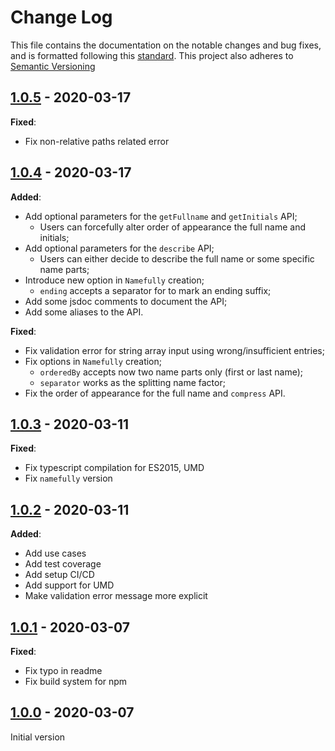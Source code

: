 # Change Log

This file contains the documentation on the notable changes and bug fixes, and
is formatted following this [standard](https://keepachangelog.com/en/1.0.0/).
This project also adheres to [Semantic Versioning](https://semver.org/)

## [1.0.5] - 2020-03-17

**Fixed**:

- Fix non-relative paths related error

## [1.0.4] - 2020-03-17

**Added**:

- Add optional parameters for the `getFullname` and `getInitials` API;
  - Users can forcefully alter order of appearance the full name and initials;
- Add optional parameters for the `describe` API;
  - Users can either decide to describe the full name or some specific name parts;
- Introduce new option in `Namefully` creation;
  - `ending` accepts a separator for to mark an ending suffix;
- Add some jsdoc comments to document the API;
- Add some aliases to the API.

**Fixed**:

- Fix validation error for string array input using wrong/insufficient entries;
- Fix options in `Namefully` creation;
  - `orderedBy` accepts now two name parts only (first or last name);
  - `separator` works as the splitting name factor;
- Fix the order of appearance for the full name and `compress` API.

## [1.0.3] - 2020-03-11

**Fixed**:

- Fix typescript compilation for ES2015, UMD
- Fix `namefully` version

## [1.0.2] - 2020-03-11

**Added**:

- Add use cases
- Add test coverage
- Add setup CI/CD
- Add support for UMD
- Make validation error message more explicit

## [1.0.1] - 2020-03-07

**Fixed**:

- Fix typo in readme
- Fix build system for npm

## [1.0.0] - 2020-03-07

Initial version

[1.0.5]: https://github.com/ralflorent/namefully/compare/v1.0.4...v1.0.5
[1.0.4]: https://github.com/ralflorent/namefully/compare/v1.0.3...v1.0.4
[1.0.3]: https://github.com/ralflorent/namefully/compare/v1.0.2...v1.0.3
[1.0.2]: https://github.com/ralflorent/namefully/compare/v1.0.1...v1.0.2
[1.0.1]: https://github.com/ralflorent/namefully/compare/v1.0.0...v1.0.1
[1.0.0]: https://github.com/ralflorent/namefully/releases/tag/v1.0.0
